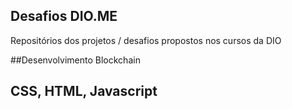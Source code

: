 ## Desafios DIO.ME
Repositórios dos projetos / desafios propostos nos cursos da DIO

##Desenvolvimento Blockchain

## CSS, HTML, Javascript
